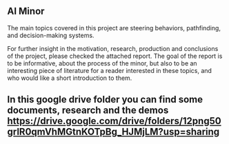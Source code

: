 AI Minor
---------------
The main topics covered in this project are steering behaviors, pathfinding, and decision-making 
systems.

For further insight in the motivation, research, production and conclusions of the project, please checked the attached report. The goal of the report is to be informative, about the process of the minor, but also to be an interesting piece of literature for a reader interested in these topics, and who would like a short introduction to them.

In this google drive folder you can find some documents, research and the demos
https://drive.google.com/drive/folders/12png50grlR0qmVhMGtnKOTpBg_HJMjLM?usp=sharing
--------------------
